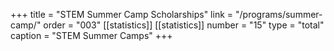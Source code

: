 +++
title = "STEM Summer Camp Scholarships"
link  = "/programs/summer-camp/"
order = "003"
[[statistics]]
  [[statistics]]
    number = "15"
    type = "total"
    caption = "STEM Summer Camps"
+++
